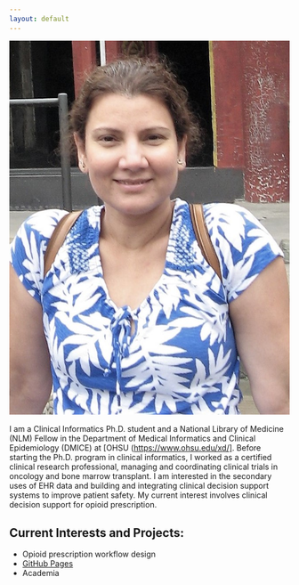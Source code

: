 ```yaml
---
layout: default
---
```


![](images/bio-photo.jpg)

I am a Clinical Informatics Ph.D. student and a National Library of Medicine (NLM) Fellow in the Department of Medical Informatics and Clinical Epidemiology (DMICE) at [OHSU (https://www.ohsu.edu/xd/]. Before starting the Ph.D. program in clinical informatics, I worked as a certified clinical research professional, managing and coordinating clinical trials in oncology and bone marrow transplant. I am interested in the secondary uses of EHR data and building and integrating clinical decision support systems to improve patient safety. My current interest involves clinical decision support for opioid prescription.  

## Current Interests and Projects:

- Opioid prescription workflow design
- [GitHub Pages](http://meenamishra.github.io)
- Academia

